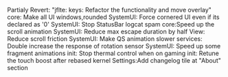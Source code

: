 Partialy Revert: "jflte: keys: Refactor the functionality and move overlay" 
core: Make all UI windows,rounded 
SystemUI: Force cornered UI even if its declared as '0' 
SystemUI: Stop StatusBar logcat spam 
core:Speed up the scroll animation 
SystemUI: Reduce max escape duration by half 
View: Reduce scroll friction 
SystemUI: Make QS animation slower 
services: Double increase the response of rotation sensor 
SystemUI: Speed up some fragment animations
init: Stop thermal control when on gaming 
init: Retune the touch boost after rebased kernel 
Settings:Add changelog tile at "About" section